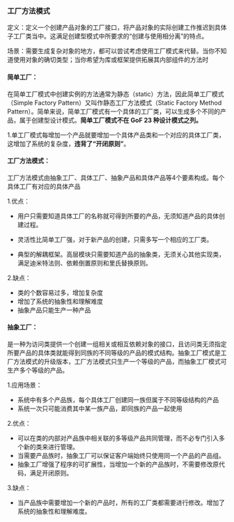 ### 工厂方法模式

定义：定义一个创建产品对象的工厂接口，将产品对象的实际创建工作推迟到具体子工厂类当中。这满足创建型模式中所要求的“创建与使用相分离”的特点。

场景：需要生成复杂对象的地方，都可以尝试考虑使用工厂模式来代替。当你不知道使用对象的确切类型；当你希望为库或框架提供拓展其内部组件的方法时

#### 简单工厂：

在简单工厂模式中创建实例的方法通常为静态（static）方法，因此简单工厂模式（Simple Factory Pattern）又叫作静态工厂方法模式（Static Factory Method Pattern）。简单来说，简单工厂模式有一个具体的工厂类，可以生成多个不同的产品，属于创建型设计模式。**简单工厂模式不在 GoF 23 种设计模式之列。**

1.单工厂模式每增加一个产品就要增加一个具体产品类和一个对应的具体工厂类，这增加了系统的复杂度，**违背了“开闭原则”**。

#### 工厂方法模式：

工厂方法模式由抽象工厂、具体工厂、抽象产品和具体产品等4个要素构成。每个具体工厂有对应的具体产品

1.优点：

- 用户只需要知道具体工厂的名称就可得到所要的产品，无须知道产品的具体创建过程。

- 灵活性比简单工厂强，对于新产品的创建，只需多写一个相应的工厂类。
- 典型的解耦框架。高层模块只需要知道产品的抽象类，无须关心其他实现类，满足迪米特法则、依赖倒置原则和里氏替换原则。

2.缺点：

- 类的个数容易过多，增加复杂度
- 增加了系统的抽象性和理解难度
- 抽象产品只能生产一种产品

#### 抽象工厂：

是一种为访问类提供一个创建一组相关或相互依赖对象的接口，且访问类无须指定所要产品的具体类就能得到同族的不同等级的产品的模式结构。抽象工厂模式是工厂方法模式的升级版本，工厂方法模式只生产一个等级的产品，而抽象工厂模式可生产多个等级的产品。

1.应用场景：

- 系统中有多个产品族，每个具体工厂创建同一族但属于不同等级结构的产品
- 系统一次只可能消费其中某一族产品，即同族的产品一起使用

2.优点：

- 可以在类的内部对产品族中相关联的多等级产品共同管理，而不必专门引入多个新的类来进行管理。
- 当需要产品族时，抽象工厂可以保证客户端始终只使用同一个产品的产品组。
- 抽象工厂增强了程序的可扩展性，当增加一个新的产品族时，不需要修改原代码，满足开闭原则。

3.缺点：

- 当产品族中需要增加一个新的产品时，所有的工厂类都需要进行修改。增加了系统的抽象性和理解难度。
